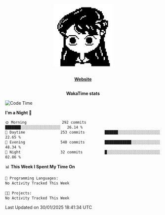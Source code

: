 ##

<p align="center">
  <img src="./person.gif" />
</p>

##

<div align="center">
  <p>
    <strong>
    <a href='https://domm.me'>Website</a>
    </strong>
  </p>
</div>

##

<div align="center">
  <p>
    <strong>
    WakaTime stats
    </strong>
  </p>
</div>

<!--START_SECTION:waka-->
![Code Time](http://img.shields.io/badge/Code%20Time-119%20hrs%2045%20mins-blue)

**I'm a Night 🦉** 

```text
🌞 Morning                292 commits         ███████░░░░░░░░░░░░░░░░░░   26.14 % 
🌆 Daytime                253 commits         ██████░░░░░░░░░░░░░░░░░░░   22.65 % 
🌃 Evening                540 commits         ████████████░░░░░░░░░░░░░   48.34 % 
🌙 Night                  32 commits          █░░░░░░░░░░░░░░░░░░░░░░░░   02.86 % 
```


📊 **This Week I Spent My Time On** 

```text
💬 Programming Languages: 
No Activity Tracked This Week

🐱‍💻 Projects: 
No Activity Tracked This Week
```


 Last Updated on 30/01/2025 18:41:34 UTC
<!--END_SECTION:waka-->

